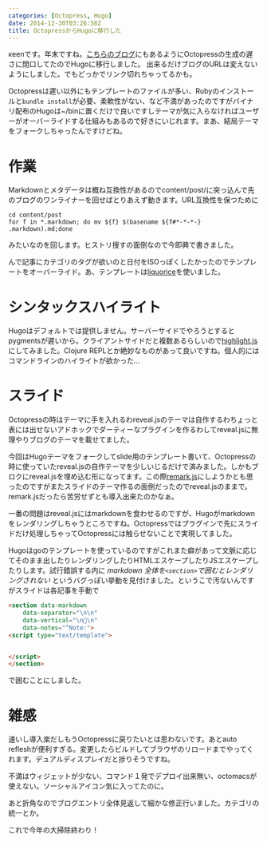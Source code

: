```yaml
---
categories: [Octopress, Hugo]
date: 2014-12-30T03:26:58Z
title: OctopressからHugoに移行した
---
```

κeenです。年末ですね。[こちらのブログ](http://deeeet.com/writing/2014/12/25/hugo/)にもあるようにOctopressの生成の遅さに閉口してたのでHugoに移行しました。
出来るだけブログのURLは変えないようにしました。でもどっかでリンク切れちゃってるかも。

<!--more-->

Octopressは遲い以外にもテンプレートのファイルが多い、Rubyのインストールと`bundle install`が必要、柔軟性がない、など不満があったのですがバイナリ配布のHugoは~/binに置くだけで良いですしテーマが気に入らなければユーザーがオーバーライドする仕組みもあるので好きにいじれます。まあ、結局テーマをフォークしちゃったんですけどね。

# 作業
Markdownとメタデータは概ね互換性があるのでcontent/post/に突っ込んで先のブログのワンライナーを回せばとりあえず動きます。URL互換性を保つために

    cd content/post
    for f in *.markdown; do mv ${f} $(basename ${f#*-*-*-} .markdown).md;done

みたいなのを回します。ヒストリ搜すの面倒なので今即興で書きました。

んで記事にカテゴリのタグが欲いのと日付をISOっぽくしたかったのでテンプレートをオーバーライド。あ、テンプレートは[liquorice](https://github.com/eliasson/liquorice/)を使いました。

# シンタックスハイライト
Hugoはデフォルトでは提供しません。サーバーサイドでやろうとするとpygmentsが遲いから。クライアントサイドだと複数あるらしいので[highlight.js](https://highlightjs.org/)にしてみました。Clojure REPLとか絶妙なものがあって良いですね。個人的にはコマンドラインのハイライトが欲かった…

# スライド
Octopressの時はテーマに手を入れるわreveal.jsのテーマは自作するわちょっと表には出せないアドホックでダーティーなプラグインを作るわしてreveal.jsに無理やりブログのテーマを載せてました。

今回はHugoテーマをフォークしてslide用のテンプレート書いて、Octopressの時に使っていたreveal.jsの自作テーマを少しいじるだけで済みました。しかもブロクにreveal.jsを埋め込む形になってます。この際[remark.js](http://remarkjs.com/)にしようかとも思ったのですがまたスライドのテーマ作るの面倒だったのでreveal.jsのままで。remark.jsだったら苦労せずとも導入出来たのかなぁ。

一番の問題はreveal.jsにはmarkdownを食わせるのですが、Hugoがmarkdownをレンダリングしちゃうところですね。Octopressではプラグインで先にスライドだけ処理しちゃってOctopressには触らせないことで実現してました。

Hugoはgoのテンプレートを使っているのですがこれまた癖があって文脈に応じてそのまま出したりレンダリングしたりHTMLエスケープしたりJSエスケープしたりします。試行錯誤する内に *markdown 全体を`<section>`で囲むとレンダリングされない* というバグっぽい挙動を見付けました。というこで汚ないんですがスライドは各記事を手動で

```html
<section data-markdown
    data-separator="\n\n"
    data-vertical="\n\n"
    data-notes="^Note:">
<script type="text/template">


</script>
</section>

```

で囲むことにしました。

# 雑感
速いし導入楽だしもうOctopressに戻りたいとは思わないです。あとauto refleshが便利すぎる。変更したらビルドしてブラウザのリロードまでやってくれます。デュアルディスプレイだと捗りそうですね。

不満はウィジェットが少ない、コマンド１発でデプロイ出来無い、octomacsが使えない。ソーシャルアイコン気に入ってたのに。

あと折角なのでブログエントリ全体見返して細かな修正行いました。カテゴリの統一とか。


これで今年の大掃除終わり！
